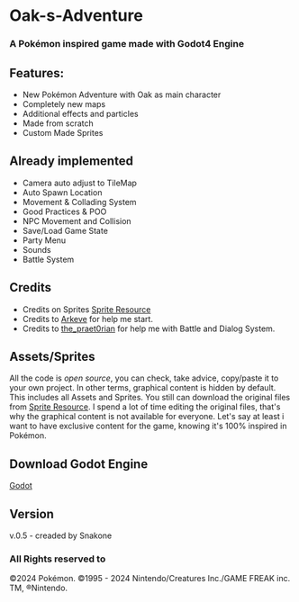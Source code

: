 # Oak-s-Adventure

### A Pokémon inspired game made with Godot4 Engine

## Features:

- New Pokémon Adventure with Oak as main character
- Completely new maps
- Additional effects and particles
- Made from scratch
- Custom Made Sprites

## Already implemented

- Camera auto adjust to TileMap
- Auto Spawn Location
- Movement & Collading System
- Good Practices & POO
- NPC Movement and Collision
- Save/Load Game State
- Party Menu
- Sounds
- Battle System

## Credits

- Credits on Sprites [Sprite Resource](https://www.spriters-resource.com/)
- Credits to [Arkeve](https://www.youtube.com/@Arkeve) for help me start.
- Credits to [the_praet0rian](https://www.youtube.com/@the_praet0rian) for help me with Battle and Dialog System.

## Assets/Sprites

All the code is *open source*, you can check, take advice, copy/paste it to your own project.
In other terms, graphical content is hidden by default. This includes all Assets and Sprites.
You still can download the original files from [Sprite Resource](https://www.spriters-resource.com/).
I spend a lot of time editing the original files, that's why the graphical content is not available for everyone.
Let's say at least i want to have exclusive content for the game, knowing it's 100% inspired in Pokémon.

## Download Godot Engine
[Godot](https://godotengine.org/)

## Version
v.0.5 - creaded by Snakone

### All Rights reserved to
&copy;2024 Pokémon. ©1995 - 2024 Nintendo/Creatures Inc./GAME FREAK inc. TM, ®Nintendo.




